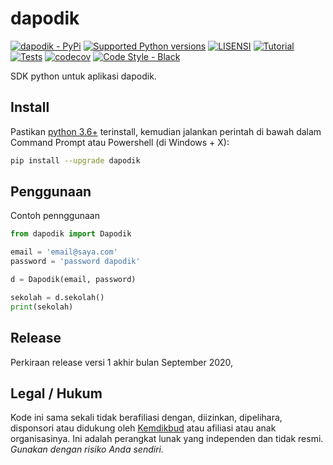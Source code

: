 # dapodik

[![dapodik - PyPi](https://img.shields.io/pypi/v/dapodik)](https://pypi.org/project/dapodik/)
[![Supported Python versions](https://img.shields.io/pypi/pyversions/dapodik)](https://pypi.org/project/dapodik/)
[![LISENSI](https://img.shields.io/github/license/dapodix/dapodik)](https://github.com/dapodix/dapodik/blob/master/LISENSI)
[![Tutorial](https://img.shields.io/badge/Tutorial-Penggunaan-informational)](https://github.com/dapodix/dapodik/wiki)
[![Tests](https://github.com/dapodix/dapodik/workflows/Tests/badge.svg)](https://github.com/dapodix/dapodik/actions?query=workflow%3ATests)
[![codecov](https://codecov.io/gh/dapodix/dapodik/branch/master/graph/badge.svg)](https://codecov.io/gh/dapodix/dapodik)
[![Code Style - Black](https://img.shields.io/badge/code%20style-black-000000.svg)](https://github.com/psf/black)

SDK python untuk aplikasi dapodik.

## Install

Pastikan [python 3.6+](https://www.python.org/ftp/python/3.7.9/python-3.7.9-amd64.exe) terinstall,
kemudian jalankan perintah di bawah dalam Command Prompt atau Powershell (di Windows + X):

```bash
pip install --upgrade dapodik
```

## Penggunaan

Contoh pennggunaan

```python
from dapodik import Dapodik

email = 'email@saya.com'
password = 'password dapodik'

d = Dapodik(email, password)

sekolah = d.sekolah()
print(sekolah)
```

## Release

Perkiraan release versi 1 akhir bulan September 2020,

## Legal / Hukum

Kode ini sama sekali tidak berafiliasi dengan, diizinkan, dipelihara, disponsori atau didukung oleh [Kemdikbud](https://kemdikbud.go.id/) atau afiliasi atau anak organisasinya. Ini adalah perangkat lunak yang independen dan tidak resmi. _Gunakan dengan risiko Anda sendiri._
